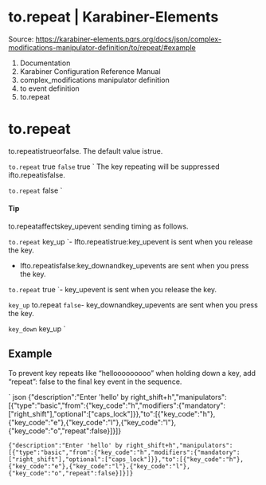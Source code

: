# to.repeat | Karabiner-Elements

Source: https://karabiner-elements.pqrs.org/docs/json/complex-modifications-manipulator-definition/to/repeat/#example

1. Documentation
1. Karabiner Configuration Reference Manual
1. complex_modifications manipulator definition
1. to event definition
1. to.repeat

# to.repeat

to.repeatistrueorfalse. The default value istrue.

` to.repeat ` true ` false ` true ` The key repeating will be suppressed ifto.repeatisfalse.

` to.repeat ` false `
#### Tip

to.repeataffectskey_upevent sending timing as follows.

` to.repeat ` key_up `- Ifto.repeatistrue:key_upevent is sent when you release the key.
- Ifto.repeatisfalse:key_downandkey_upevents are sent when you press the key.

` to.repeat ` true `- key_upevent is sent when you release the key.

` key_up ` to.repeat ` false `- key_downandkey_upevents are sent when you press the key.

` key_down ` key_up `
## Example

To prevent key repeats like “hellooooooooo” when holding down a key, add “repeat”: false to the final key event in the sequence.


` json
{"description":"Enter 'hello' by right_shift+h","manipulators":[{"type":"basic","from":{"key_code":"h","modifiers":{"mandatory":["right_shift"],"optional":["caps_lock"]}},"to":[{"key_code":"h"},{"key_code":"e"},{"key_code":"l"},{"key_code":"l"},{"key_code":"o","repeat":false}]}]}

`{"description":"Enter 'hello' by right_shift+h","manipulators":[{"type":"basic","from":{"key_code":"h","modifiers":{"mandatory":["right_shift"],"optional":["caps_lock"]}},"to":[{"key_code":"h"},{"key_code":"e"},{"key_code":"l"},{"key_code":"l"},{"key_code":"o","repeat":false}]}]}`